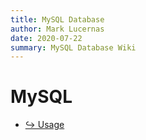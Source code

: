 ```yaml
---
title: MySQL Database
author: Mark Lucernas
date: 2020-07-22
summary: MySQL Database Wiki
---
```



# MySQL

- [↪ Usage](usage)

